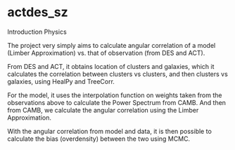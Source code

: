 # actdes_sz

Introduction
Physics
		 	 	 		
The project very simply aims to calculate angular correlation of a model (Limber Approximation) vs. that of observation (from DES and ACT).			

From DES and ACT, it obtains location of clusters and galaxies, which it calculates the correlation between clusters vs clusters, and then clusters vs galaxies, using HealPy and TreeCorr.					

For the model, it uses the interpolation function on weights taken from the observations above to calculate the Power Spectrum from CAMB. And then from CAMB, we calculate the angular correlation using the Limber Approximation.		

With the angular correlation from model and data, it is then possible to calculate the bias (overdensity) between the two using MCMC.

